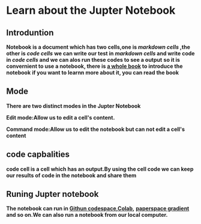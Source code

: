 # Learn about the Jupter Notebook

## Introduntion

**Notebook is a document which has two cells,one is _markdown cells_ ,the other is _code cells_**
**we can write our test in _markdown cells_ and write code in _code cells_ and we can alos run these codes to see a output**
**so it is convernient to use a notebook, there is [a whole book](https://www.amazon.com/Deep-Learning-Coders-fastai-PyTorch/dp/1492045527) to introduce the notebook**
**if you want to learnn more about it, you can read the book**

## Mode
**There are two distinct modes in the Jupter Notebook**

**Edit mode:Allow us to edit a cell's content.**

**Command mode:Allow us to edit the notebook but can not edit a cell's content**

## code capbalities

**code cell is a cell which has an output.By using the cell code we can keep our results of code in the notebook and share them**

## Runing Jupter notebook

**The notebook can run in [Githun codespace](https://github.com/features/codespaces),[Colab](https://colab.research.google.com/),**
**[paperspace gradient](https://www.paperspace.com/gradient/notebooks) and so on.We can also run a notebook from our local computer.**


